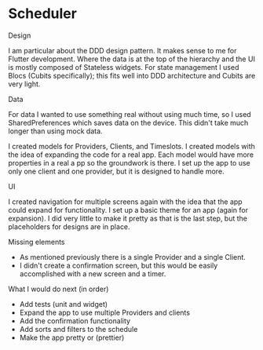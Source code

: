 # Scheduler

Design

I am particular about the DDD design pattern. It makes sense to me for Flutter development. Where the data is at the top of the hierarchy and the UI is mostly composed of Stateless widgets. For state management I used Blocs (Cubits specifically); this fits well into DDD architecture and Cubits are very light.

Data

For data I wanted to use something real without using much time, so I used SharedPreferences which saves data on the device. This didn't take much longer than using mock data.

I created models for Providers, Clients, and Timeslots. I created models with the idea of expanding the code for a real app. Each model would have more properties in a real a pp so the groundwork is there. I set up the app to use only one client and one provider, but it is designed to handle more.

UI

I created navigation for multiple screens again with the idea that the app could expand for functionality. I set up a basic theme for an app (again for expansion). I did very little to make it pretty as that is the last step, but the placeholders for designs are in place.

Missing elements
* As mentioned previously there is a single Provider and a single Client.
* I didn't create a confirmation screen, but this would be easily accomplished with a new screen and a timer.

What I would do next (in order)
* Add tests (unit and widget)
* Expand the app to use multiple Providers and clients
* Add the confirmation functionality
* Add sorts and filters to the schedule
* Make the app pretty or (prettier)
